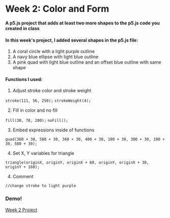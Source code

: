 # Week 2: Color and Form


**A p5.js project that adds at least two more shapes to the p5.js code you created in class**

#### In this week's project, I added several shapes in the p5.js file:
1. A coral circle with a light purple outline
2. A navy blue ellipse with light blue outline
3. A pink quad with light blue outline and an offset blue outline with same shape

#### Functions I used:
1. Adjust stroke color and stroke weight

`stroke(111, 56, 250);`
`strokeWeight(4);`

2. Fill in color and no fill

`fill(30, 78, 200);`
`noFill();`

3. Embed expressions inside of functions

`quad(360 + 30, 580 + 30, 360 + 30, 400 + 30, 100 + 30, 300 + 30, 100 + 30, 580 + 30);`

4. Set X, Y variables for triangle

`triangle(originX, originY, originX + 60, originY, originX + 30, originY + 160);`

4. Comment

`//change stroke to light purple`


### Demo!
[Week 2 Project](http://127.0.0.1:3000/week2/index.html)